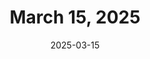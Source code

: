 ---
title: March 15, 2025
date: 2025-03-15
tags:
- 1min
- csound
- c4t
layout: minute.njk
postnumber: 440
duration: '1:00'
length: 2407444
---